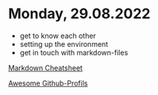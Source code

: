 # Monday, 29.08.2022
- get to know each other
- setting up the environment
- get in touch with markdown-files

[Markdown Cheatsheet](https://github.com/adam-p/markdown-here/wiki/Markdown-Cheatsheet)

[Awesome Github-Profils](https://github.com/abhisheknaiidu/awesome-github-profile-readme)